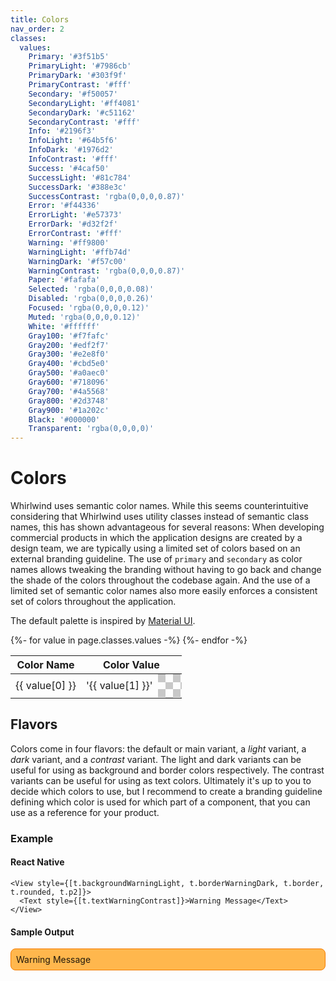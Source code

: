 ```yaml
---
title: Colors
nav_order: 2
classes:
  values:
    Primary: '#3f51b5'
    PrimaryLight: '#7986cb'
    PrimaryDark: '#303f9f'
    PrimaryContrast: '#fff'
    Secondary: '#f50057'
    SecondaryLight: '#ff4081'
    SecondaryDark: '#c51162'
    SecondaryContrast: '#fff'
    Info: '#2196f3'
    InfoLight: '#64b5f6'
    InfoDark: '#1976d2'
    InfoContrast: '#fff'
    Success: '#4caf50'
    SuccessLight: '#81c784'
    SuccessDark: '#388e3c'
    SuccessContrast: 'rgba(0,0,0,0.87)'
    Error: '#f44336'
    ErrorLight: '#e57373'
    ErrorDark: '#d32f2f'
    ErrorContrast: '#fff'
    Warning: '#ff9800'
    WarningLight: '#ffb74d'
    WarningDark: '#f57c00'
    WarningContrast: 'rgba(0,0,0,0.87)'
    Paper: '#fafafa'
    Selected: 'rgba(0,0,0,0.08)'
    Disabled: 'rgba(0,0,0,0.26)'
    Focused: 'rgba(0,0,0,0.12)'
    Muted: 'rgba(0,0,0,0.12)'
    White: '#ffffff'
    Gray100: '#f7fafc'
    Gray200: '#edf2f7'
    Gray300: '#e2e8f0'
    Gray400: '#cbd5e0'
    Gray500: '#a0aec0'
    Gray600: '#718096'
    Gray700: '#4a5568'
    Gray800: '#2d3748'
    Gray900: '#1a202c'
    Black: '#000000'
    Transparent: 'rgba(0,0,0,0)'
---
```


# Colors

Whirlwind uses semantic color names. While this seems counterintuitive considering that Whirlwind uses utility classes instead of semantic class names, this has shown advantageous for several reasons: When developing commercial products in which the application designs are created by a design team, we are typically using a limited set of colors based on an external branding guideline. The use of `primary` and `secondary` as color names allows tweaking the branding without having to go back and change the shade of the colors throughout the codebase again. And the use of a limited set of semantic color names also more easily enforces a consistent set of colors throughout the application.

The default palette is inspired by [Material UI](https://material-ui.com/).

<table>
  <thead>
    <tr>
      <th>Color Name</th>
      <th colspan="2">Color Value</th>
    </tr>
  </thead>
  <tbody>
    {%- for value in page.classes.values -%}
      <tr>
        <td>{{ value[0] }}</td>
        <td>'{{ value[1] }}'</td>
        <td style="min-width: 38px; width: 38px; padding: 0; background-size: 24px 24px;background-image:url(&quot;data:image/svg+xml,%3Csvg xmlns='http://www.w3.org/2000/svg' viewBox='0 0 2 2'%3E%3Cpath fill='rgb(200,200,200)' fill-rule='evenodd' d='M0 0h1v1H0V0zm1 1h1v1H1V1z'/%3E%3C/svg%3E&quot;);">
          <div style="background-color: {{ value[1] }}; height: 38px; width: 100%"></div>
        </td>
      </tr>
    {%- endfor -%}
  </tbody>
</table>

## Flavors

Colors come in four flavors: the default or main variant, a _light_ variant, a _dark_ variant, and a _contrast_ variant. The light and dark variants can be useful for using as background and border colors respectively. The contrast variants can be useful for using as text colors. Ultimately it's up to you to decide which colors to use, but I recommend to create a branding guideline defining which color is used for which part of a component, that you can use as a reference for your product.

### Example

#### React Native

```tsx
<View style={[t.backgroundWarningLight, t.borderWarningDark, t.border, t.rounded, t.p2]}>
  <Text style={[t.textWarningContrast]}>Warning Message</Text>
</View>
```

#### Sample Output

<div style="background-color: #ffb74d; border-color: #f57c00; border-width: 1px; border-style: solid; border-radius: 8px; padding: 8px;">
  <div style="color: rgba(0,0,0,0.87)">Warning Message</div>
</div>
